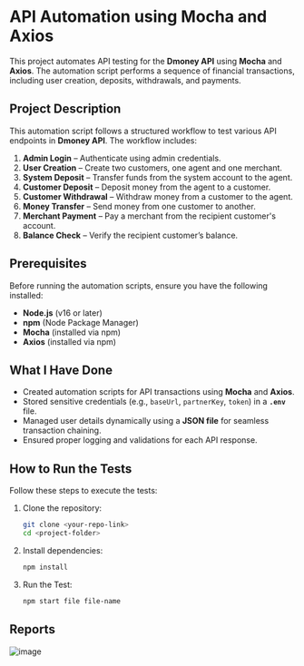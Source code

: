 # API Automation using Mocha and Axios  

This project automates API testing for the **Dmoney API** using **Mocha** and **Axios**. The automation script performs a sequence of financial transactions, including user creation, deposits, withdrawals, and payments.  

## **Project Description**  
This automation script follows a structured workflow to test various API endpoints in **Dmoney API**. The workflow includes:  
1. **Admin Login** – Authenticate using admin credentials.  
2. **User Creation** – Create two customers, one agent and one merchant.  
3. **System Deposit** – Transfer funds from the system account to the agent.  
4. **Customer Deposit** – Deposit money from the agent to a customer.  
5. **Customer Withdrawal** – Withdraw money from a customer to the agent.  
6. **Money Transfer** – Send money from one customer to another.  
7. **Merchant Payment** – Pay a merchant from the recipient customer's account.  
8. **Balance Check** – Verify the recipient customer’s balance.  

## **Prerequisites**  
Before running the automation scripts, ensure you have the following installed:  

- **Node.js** (v16 or later)  
- **npm** (Node Package Manager)  
- **Mocha** (installed via npm)  
- **Axios** (installed via npm)  

## **What I Have Done**  
- Created automation scripts for API transactions using **Mocha** and **Axios**.  
- Stored sensitive credentials (e.g., `baseUrl`, `partnerKey`, `token`) in a **`.env`** file.  
- Managed user details dynamically using a **JSON file** for seamless transaction chaining.  
- Ensured proper logging and validations for each API response.  

## **How to Run the Tests**  
Follow these steps to execute the tests:  

1. Clone the repository:
   ```sh
   git clone <your-repo-link>
   cd <project-folder>
   ```
2. Install dependencies:
   ```sh
   npm install
   ```
3. Run the Test:
   ```sh
   npm start file file-name
   ```

## **Reports**

![image](https://github.com/user-attachments/assets/c81ffa9e-1701-4dfe-ba27-34d3a1560bb4)


